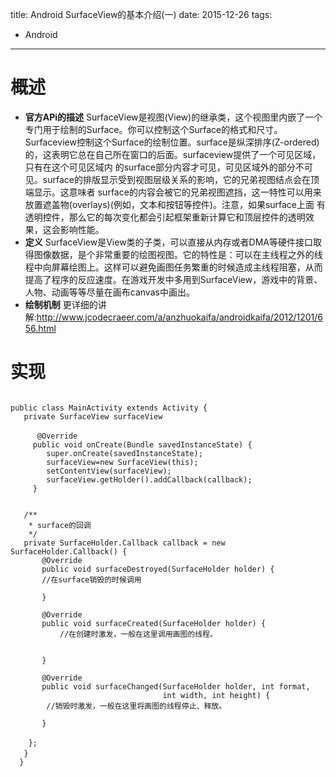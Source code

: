 title: Android SurfaceView的基本介绍(一)
date: 2015-12-26
tags:
- Android
---
 # 概述
- **官方APi的描述**
 SurfaceView是视图(View)的继承类，这个视图里内嵌了一个专门用于绘制的Surface。你可以控制这个Surface的格式和尺寸。Surfaceview控制这个Surface的绘制位置。surface是纵深排序(Z-ordered)的，这表明它总在自己所在窗口的后面。surfaceview提供了一个可见区域，只有在这个可见区域内 的surface部分内容才可见，可见区域外的部分不可见。surface的排版显示受到视图层级关系的影响，它的兄弟视图结点会在顶端显示。这意味者 surface的内容会被它的兄弟视图遮挡，这一特性可以用来放置遮盖物(overlays)(例如，文本和按钮等控件)。注意，如果surface上面 有透明控件，那么它的每次变化都会引起框架重新计算它和顶层控件的透明效果，这会影响性能。
- **定义**
 SurfaceView是View类的子类，可以直接从内存或者DMA等硬件接口取得图像数据，是个非常重要的绘图视图。它的特性是：可以在主线程之外的线程中向屏幕绘图上。这样可以避免画图任务繁重的时候造成主线程阻塞，从而提高了程序的反应速度。在游戏开发中多用到SurfaceView，游戏中的背景、人物、动画等等尽量在画布canvas中画出。
- **绘制机制**
 更详细的讲解:http://www.jcodecraeer.com/a/anzhuokaifa/androidkaifa/2012/1201/656.html
 # 实现
 
 ```
 
 public class MainActivity extends Activity {
 	private SurfaceView surfaceView
 
　　　 @Override
      public void onCreate(Bundle savedInstanceState) {
         super.onCreate(savedInstanceState);
         surfaceView=new SurfaceView(this);
         setContentView(surfaceView);
         surfaceView.getHolder().addCallback(callback);
      }
 
     
    /**
     * surface的回调
     */
    private SurfaceHolder.Callback callback = new SurfaceHolder.Callback() {
        @Override
        public void surfaceDestroyed(SurfaceHolder holder) {
        //在surface销毁的时候调用

        }

        @Override
        public void surfaceCreated(SurfaceHolder holder) {
            //在创建时激发，一般在这里调用画图的线程。
                 

        }

        @Override
        public void surfaceChanged(SurfaceHolder holder, int format,
                                   int width, int height) {
         //销毁时激发，一般在这里将画图的线程停止、释放。

        }

     };　　
    }      　　
   }
 ```

 
 